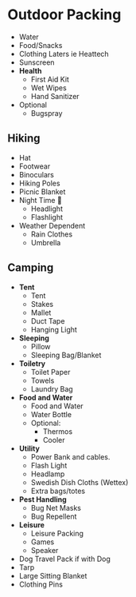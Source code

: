 # Outdoor Packing

- Water
- Food/Snacks
- Clothing Laters ie Heattech
- Sunscreen
- **Health**
  - First Aid Kit
  - Wet Wipes
  - Hand Sanitizer
- Optional
  - Bugspray

## Hiking

- Hat
- Footwear
- Binoculars
- Hiking Poles
- Picnic Blanket
- Night Time 🌝
  - Headlight
  - Flashlight
- Weather Dependent
  - Rain Clothes
  - Umbrella

## Camping

- **Tent**
  - Tent
  - Stakes
  - Mallet
  - Duct Tape
  - Hanging Light
- **Sleeping**
  - Pillow
  - Sleeping Bag/Blanket
- **Toiletry**
  - Toilet Paper
  - Towels
  - Laundry Bag
- **Food and Water**
  - Food and Water
  - Water Bottle
  - Optional:
    - Thermos
    - Cooler
- **Utility**
  - Power Bank and cables.
  - Flash Light
  - Headlamp
  - Swedish Dish Cloths (Wettex)
  - Extra bags/totes
- **Pest Handling**
  - Bug Net Masks
  - Bug Repellent
- **Leisure**
  - Leisure Packing
  - Games
  - Speaker
- Dog Travel Pack if with Dog
- Tarp
- Large Sitting Blanket
- Clothing Pins
